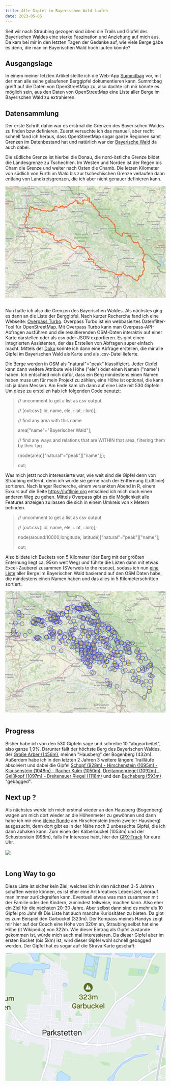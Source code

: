 ```yaml
---
title: Alle Gipfel im Bayerischen Wald laufen
date: 2023-05-06
---
```


Seit wir nach Straubing gezogen sind üben die Trails und Gipfel des <a href='https://de.wikipedia.org/wiki/Bayerischer_Wald' class='external' target='_blank' rel='noopener'>Bayerischen Waldes</a> eine starke Faszination und Anziehung auf mich aus. Da kam bei mir in den letzten Tagen der Gedanke auf, wie viele Berge gäbe es denn, die man im Bayerischen Wald hoch laufen könnte?

## Ausgangslage

In einem meiner letzten Artikel stellte ich die Web-App <a href="https://summitbag.com" class="external" target='_blank' rel='noopener'>Summitbag</a> vor, mit der man alle seine gelaufenen Berggipfel dokumentieren kann. Summitbag greift auf die Daten von OpenStreetMap zu, also dachte ich mir könnte es möglich sein, aus den Daten von OpenStreetMap eine Liste aller Berge im Bayerischen Wald zu extrahieren.

## Datensammlung

Der erste Schritt dahin war es erstmal die Grenzen des Bayerischen Waldes zu finden bzw definieren. Zuerst versuchte ich das manuell, aber recht schnell fand ich heraus, dass OpenStreetMap sogar ganze Regionen samt Grenzen im Datenbestand hat und natürlich war der <a href="https://www.openstreetmap.org/relation/611246" class="external" target='_blank' rel='noopener'>Bayerische Wald</a> da auch dabei.

Die südliche Grenze ist hierbei die Donau, die nord-östliche Grenze bildet die Landesgrenze zu Tschechien. Im Westen und Norden ist der Regen bis Cham die Grenze und weiter nach Osten die Chamb. Die letzen Kilometer von südlich von Furth im Wald bis zur tschechischen Grenze verlaufen dann entlang von Landkreisgrenzen, die ich aber nicht genauer definieren kann.

[<img src='/assets/images/2023/Bayerischer_Wald_borders.png' class='w-4/5' align='center'/>](/assets/images/2023/Bayerischer_Wald_borders.png)<br><br>

Nun hatte ich also die Grenzen des Bayerischen Waldes. Als nächstes ging es dann an die Liste der Berggipfel. Nach kurzer Recherche fand ich eine Webseite: <a href='https://overpass-turbo.eu' class='external' target='_blank' rel='noopener'>Overpass Turbo</a>. Overpass Turbo ist ein webbasiertes Datenfilter-Tool für OpenStreetMap. Mit Overpass Turbo kann man Overpass-API-Abfragen ausführen und die resultierenden OSM-Daten interaktiv auf einer Karte darstellen oder als csv oder JSON exportieren. Es gibt einen integrierten Assistenten, der das Erstellen von Abfragen super einfach macht. Mittels der <a href='https://osm-queries.ldodds.com/tutorial/02-node-output.osm.html' class='external' target='_blank' rel='noopener'>Doku</a> konnte ich dann eine Abfrage erstellen, die mir alle Gipfel im Bayerischen Wald als Karte und als .csv-Datei lieferte.

Die Berge werden in OSM als "natural"="peak" klassifiziert. Jeder Gipfel kann dann weitere Attribute wie Höhe ("ele") oder einen Namen ("name") haben. Ich entschied mich dafür, dass ein Berg mindestens einen Namen haben muss um für mein Projekt zu zählen, eine Höhe ist optional, die kann ich ja dann Messen. Am Ende kam ich dann auf eine Liste mit 530 Gipfeln. Um diese zu erstellen hab ich folgenden Code benutzt:

> // uncomment to get a list as csv output
>
> // [out:csv(::id, name, ele, ::lat, ::lon)];
>
> // find any area with this name
>
> area["name"="Bayerischer Wald"];
>
> // find any ways and relations that are WITHIN that area, filtering them by their tag
>
> (node(area)["natural"="peak"]["name"];);
>
> out;

Was mich jetzt noch interessierte war, wie weit sind die Gipfel denn von Straubing entfernt, denn ich würde sie gerne nach der Entfernung (Luftlinie) sortieren. Nach langer Recherche, einem versenkten Abend in R, einem Exkurs auf die Seite <a href='https://luftlinie.org' class='external' target='_blank' rel='noopener'>https://luftlinie.org</a> entschied ich mich doch einen anderen Weg zu gehen. Mittels Overpass gibt es die Möglichkeit alle Features anzeigen zu lassen die sich in einem Umkreis von x Metern befinden.

> // uncomment to get a list as csv output
>
> // [out:csv(::id, name, ele, ::lat, ::lon)];
>
> node(around:10000,longitude, latitude)["natural"="peak"]["name"];
>
> out;

Also bildete ich Buckets von 5 Kilometer (der Berg mit der größten Enternung liegt ca. 95km weit Weg) und führte die Listen dann mit etwas Excel-Zauberei zusammen (SVerweis to the rescue), sodass ich nun [eine Liste](/assets/files/2023/peaks.xlsx) aller Berge im Bayerischen Wald basierend auf den OSM Daten habe, die mindestens einen Namen haben und das alles in 5 Kilometerschritten sortiert.

[<img src='/assets/images/2023/peaks_bayerwald.png' class='w-4/5' align='center'/>](/assets/images/2023/peaks_bayerwald.png)<br><br>

## Progress

Bisher habe ich von den 530 Gipfeln sage und schreibe 10 "abgearbeitet", also ganze 1,9%. Darunter fällt der höchste Berg des Bayerischen Waldes, der <a href='https://www.strava.com/activities/3726015438/overview' class='external' target='_blank' rel='noopener'>Große Arber (1456m)</a>, meinen "Hausberg" der Bogenberg (432m). Außerdem habe ich in den letzten 2 Jahren 3 weitere längere Trailläufe absolviert und dabei die Gipfel <a href='https://www.strava.com/activities/3759672769' class='external' target='_blank' rel='noopener'>Schopf (928m) - Hirschenstein (1095m) - Klausenstein (1048m) - Rauher Kulm (1050m)</a>, <a href='https://www.strava.com/activities/4052539067' class='external' target='_blank' rel='noopener'>Dreitannenriegel (1092m) - Geißkopf (1097m) - Breitenauer Riegel (1118m)</a> und den <a href='https://www.strava.com/activities/7289236773' class='external' target='_blank' rel='noopener'>Buchaberg (593m)</a> "gebagged".

## Next up ?

Als nächstes werde ich mich erstmal wieder an den Hausberg (Bogenberg) wagen um mich dort wieder an die Höhenmeter zu gewöhnen und dann habe ich mir eine <a href='https://www.strava.com/routes/3060572424811490228' class='external' target='_blank' rel='noopener'>kleine Runde</a> am Hirschenstein (mein zweiter Hausberg) ausgesucht, denn dort gibt es in der Nähe noch 2 unbesuchte Gipfel, die ich dann abhaken kann. Zum einen der Kälberbuckel (1053m) und der Schusterstein (998m), falls ihr Interesse habt, hier der [GPX-Track](/assets/files/2023/Hirschenstein-Kälberbuckel-Schusterstein.gpx) für eure Uhr.

[<img src='/assets/images/2023/Hirschenstein-Kälberbuckel-Schusterstein.png' class='w-4/5' align='center'/>](/assets/images/2023/Hirschenstein-Kälberbuckel-Schusterstein.png)<br><br>

## Long Way to go

Diese Liste ist sicher kein Ziel, welches ich in den nächsten 3-5 Jahren schaffen werde können, es ist eher eine Art kreatives Lebensziel, worauf man immer zurückgreifen kann. Eventuell etwas was man zusammen mit der Familie oder den Kindern, zumindest teilweise, machen kann. Also eher ein Ziel für die nächsten 20-30 Jahre. Aber selbst dann sind es mehr als 10 Gipfel pro Jahr 😅 Die Liste hat auch manche Kuriositäten zu bieten. Da gibt es zum Beispiel den Garbuckel (323m). Der Kompass meines Handys zeigt mir hier auf der Couch eine Höhe von 320m an, Straubing selbst hat eine Höhe (lt Wikipedia) von 322m. Wie dieser Eintrag als Gipfel zustande gekommen ist, würde mich auch mal interessieren. Da dieser Gipfel aber im ersten Bucket (bis 5km) ist, wird dieser Gipfel wohl schnell gebagged werden. Der Gipfel hat es sogar auf die Strava Karte geschaft:

[<img src='/assets/images/2023/Garbuckel.png' class='w-4/5' align='center'/>](/assets/images/2023/Garbuckel.png)<br><br>

<br><br>

